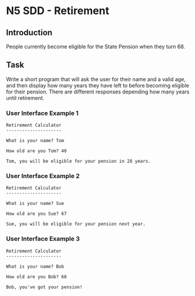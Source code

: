 # N5 SDD - Retirement

## Introduction

People currently become eligible for the State Pension when they turn 68.

## Task

Write a short program that will ask the user for their name and a valid age, and then display how many years they have left to before becoming eligible for their pension.  There are different responses depending how many years until retirement.

### User Interface Example 1

```
Retirement Calculator
---------------------

What is your name? Tom

How old are you Tom? 40

Tom, you will be eligible for your pension in 28 years.
```

### User Interface Example 2

```
Retirement Calculator
---------------------

What is your name? Sue

How old are you Sue? 67

Sue, you will be eligible for your pension next year.
```

### User Interface Example 3

```
Retirement Calculator
---------------------

What is your name? Bob

How old are you Bob? 68

Bob, you've got your pension!
```
